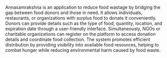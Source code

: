 Annasamrakshna  is an application to reduce food wastage by bridging the gap between food donors and those in need. It allows individuals, restaurants, or organizations with surplus food to donate it conveniently. Donors can provide details such as the type of food, quantity, location, and expiration date through a user-friendly interface. Simultaneously, NGOs or charitable organizations can register on the platform to access donation details and coordinate food collection. The system promotes efficient distribution by providing visibility into available food resources, helping to combat hunger while reducing environmental harm caused by food waste.
